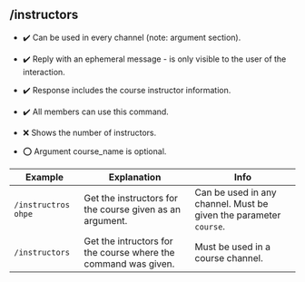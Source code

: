 ## /instructors

- :heavy_check_mark: Can be used in every channel (note: argument section).
- :heavy_check_mark: Reply with an ephemeral message - is only visible to the user of the interaction.
- :heavy_check_mark: Response includes the course instructor information.
- :heavy_check_mark: All members can use this command.

- :x: Shows the number of instructors.

- :o: Argument course_name is optional.

Example | Explanation | Info
--- | --- | ---
`/instructros ohpe` | Get the instructors for the course given as an argument. | Can be used in any channel. Must be given the parameter `course`.
`/instructors` | Get the intructors for the course where the command was given. | Must be used in a course channel.